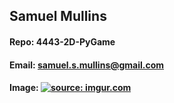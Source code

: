 ## Samuel Mullins
#### Repo: 4443-2D-PyGame
#### Email: samuel.s.mullins@gmail.com
#### Image: <a href="https://imgur.com/DCqrpi8"><img src="https://i.imgur.com/DCqrpi8s.jpg" title="source: imgur.com" /></a>
